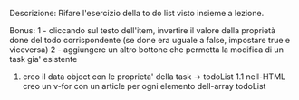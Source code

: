 Descrizione:
Rifare l'esercizio della to do list visto insieme a lezione.


Bonus:
1 - cliccando sul testo dell'item, invertire il valore della proprietà done del todo corrispondente (se done era uguale a false, impostare true e viceversa)
2 -  aggiungere un altro bottone che permetta la modifica di un task gia' esistente


1. creo il data object con le proprieta' della task -> todoList
    1.1 nell-HTML creo un v-for con un article per ogni elemento dell-array todoList
